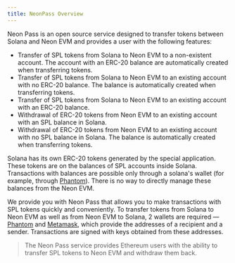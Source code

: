 ```yaml
---
title: NeonPass Overview
---
```


Neon Pass is an open source service designed to transfer tokens between Solana and Neon EVM and provides a user with the following features:
  * Transfer of SPL tokens from Solana to Neon EVM to a non-existent account. The account with an ERC-20 balance are automatically created when transferring tokens.
  * Transfer of SPL tokens from Solana to Neon EVM to an existing account with no ERC-20 balance. The balance is automatically created when transferring tokens.
  * Transfer of SPL tokens from Solana to Neon EVM to an existing account with an ERC-20 balance.
  * Withdrawal of ERC-20 tokens from Neon EVM to an existing account with an SPL balance in Solana.
  * Withdrawal of ERC-20 tokens from Neon EVM to an existing account with no SPL balance in Solana. The balance is automatically created when transferring tokens.

Solana has its own ERC-20 tokens generated by the special application. These tokens are on the balances of SPL accounts inside Solana. Transactions with balances are possible only through a solana's wallet (for example, through [Phantom](about/terminology.md#phantom)). There is no way to directly manage these balances from the Neon EVM.

We provide you with Neon Pass that allows you to make transactions with SPL tokens quickly and conveniently. To transfer tokens from Solana to Neon EVM as well as from Neon EVM to Solana, 2 wallets are required — [Phantom](about/terminology.md#phantom) and [Metamask](about/terminology.md#metamask), which provide the addresses of a recipient and a sender. Transactions are signed with keys obtained from these addresses.

> The Neon Pass service provides Ethereum users with the ability to transfer SPL tokens to Neon EVM and withdraw them back.


